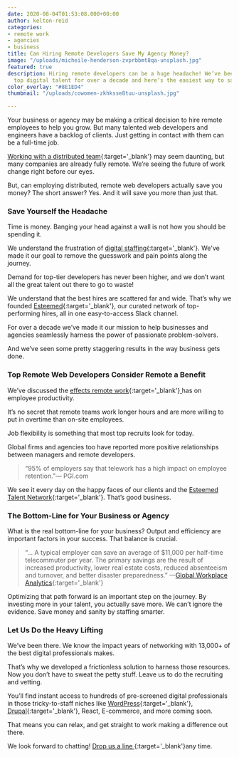 ```yaml
---
date: 2020-08-04T01:53:08.000+00:00
author: kelton-reid
categories:
- remote work
- agencies
- business
title: Can Hiring Remote Developers Save My Agency Money?
image: "/uploads/micheile-henderson-zvprbbmt8qa-unsplash.jpg"
featured: true
description: Hiring remote developers can be a huge headache! We’ve been networking
  top digital talent for over a decade and here’s the easiest way to save money.
color_overlay: "#8E1ED4"
thumbnail: "/uploads/cowomen-zkhksse8tuu-unsplash.jpg"

---
```

Your business or agency may be making a critical decision to hire remote employees to help you grow. But many talented web developers and engineers have a backlog of clients. Just getting in contact with them can be a full-time job.

[Working with a distributed team](https://esteemed.io/blog/2020/07/08/5-benefits-of-a-distributed-workforce/ "Learn more about a distributed team."){:target='_blank'} may seem daunting, but many companies are already fully remote. We’re seeing the future of work change right before our eyes.

But, can employing distributed, remote web developers actually save you money? The short answer? Yes. And it will save you more than just that.

### **Save Yourself the Headache**

Time is money. Banging your head against a wall is not how you should be spending it.

We understand the frustration of [digital staffing](https://esteemed.io/blog/2020/08/03/should-i-consider-contract-staffing/ "Learn more about contract staffing. "){:target='_blank'}. We've made it our goal to remove the guesswork and pain points along the journey.

Demand for top-tier developers has never been higher, and we don’t want all the great talent out there to go to waste!

We understand that the best hires are scattered far and wide. That’s why we founded [Esteemed](https://esteemed.io/sales/schedule-demo/ "Schedule a demo!"){:target='_blank'}, our curated network of top-performing hires, all in one easy-to-access Slack channel.

For over a decade we’ve made it our mission to help businesses and agencies seamlessly harness the power of passionate problem-solvers.

And we’ve seen some pretty staggering results in the way business gets done.

### **Top Remote Web Developers Consider Remote a Benefit**

We’ve discussed the [effects remote work](https://esteemed.io/blog/2020/08/01/can-remote-work-increase-employee-productivity/){:target='_blank'}[ ](https://esteemed.io/blog/2020/08/01/can-remote-work-increase-employee-productivity/)has on employee productivity.

It’s no secret that remote teams work longer hours and are more willing to put in overtime than on-site employees.

Job flexibility is something that most top recruits look for today.

Global firms and agencies too have reported more positive relationships between managers and remote developers.

> “95% of employers say that telework has a high impact on employee retention.”— PGI.com

We see it every day on the happy faces of our clients and the [Esteemed Talent Network](https://esteemed.io/blog/2020/07/25/5-reasons-why-you-should-join-a-talent-network/){:target='_blank'}. That’s good business.

### **The Bottom-Line for Your Business or Agency**

What is the real bottom-line for your business? Output and efficiency are important factors in your success. That balance is crucial.

> “... A typical employer can save an average of $11,000 per half-time telecommuter per year. The primary savings are the result of increased productivity, lower real estate costs, reduced absenteeism and turnover, and better disaster preparedness.” —[Global Workplace Analytics](https://globalworkplaceanalytics.com/telecommuting-statistics){:target='_blank'}

Optimizing that path forward is an important step on the journey. By investing more in your talent, you actually save more. We can’t ignore the evidence. Save money and sanity by staffing smarter.

### **Let Us Do the Heavy Lifting**

We’ve been there. We know the impact years of networking with 13,000+ of the best digital professionals makes.

That’s why we developed a frictionless solution to harness those resources. Now you don’t have to sweat the petty stuff. Leave us to do the recruiting and vetting.

You’ll find instant access to hundreds of pre-screened digital professionals in those tricky-to-staff niches like [WordPress](app.wpcontractors.com "Visit WordPress Contractors"){:target='_blank'}, [Drupal](app.drupalcontractors.com "Visit Drupal Contractors"){:target='_blank'}, React, E-commerce, and more coming soon.

That means you can relax, and get straight to work making a difference out there.

We look forward to chatting! [Drop us a line ](https://esteemed.io/sales/schedule-demo/ "Let's chat! "){:target='_blank'}any time.